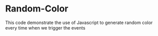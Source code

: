 # Random-Color
This code demonstrate the use of Javascript to generate random color every time when we trigger the events
